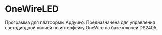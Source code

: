 # OneWireLED

Программа для платформы Ардуино. Предназначена для управления светодиодной линией по интерфейсу OneWire на базе ключей DS2405.
